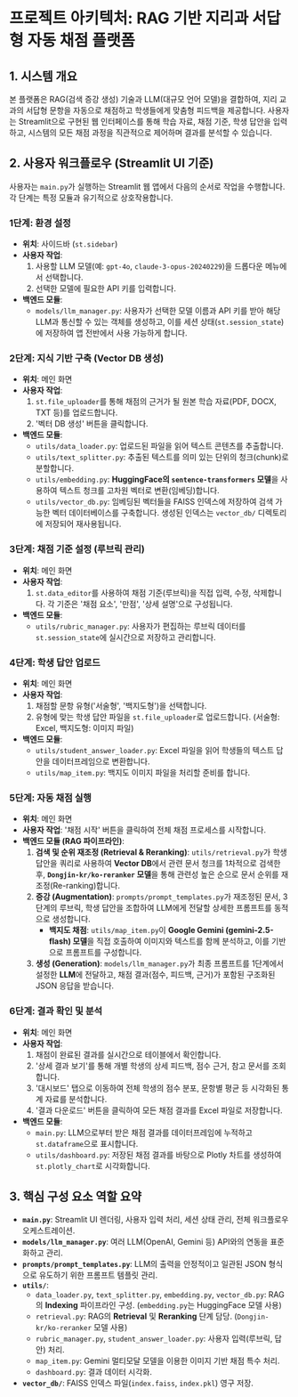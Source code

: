 # 프로젝트 아키텍처: RAG 기반 지리과 서답형 자동 채점 플랫폼

## 1. 시스템 개요
본 플랫폼은 RAG(검색 증강 생성) 기술과 LLM(대규모 언어 모델)을 결합하여, 지리 교과의 서답형 문항을 자동으로 채점하고 학생들에게 맞춤형 피드백을 제공합니다. 사용자는 Streamlit으로 구현된 웹 인터페이스를 통해 학습 자료, 채점 기준, 학생 답안을 입력하고, 시스템의 모든 채점 과정을 직관적으로 제어하며 결과를 분석할 수 있습니다.

## 2. 사용자 워크플로우 (Streamlit UI 기준)
사용자는 `main.py`가 실행하는 Streamlit 웹 앱에서 다음의 순서로 작업을 수행합니다. 각 단계는 특정 모듈과 유기적으로 상호작용합니다.

### **1단계: 환경 설정**
- **위치**: 사이드바 (`st.sidebar`)
- **사용자 작업**:
    1.  사용할 LLM 모델(예: `gpt-4o`, `claude-3-opus-20240229`)을 드롭다운 메뉴에서 선택합니다.
    2.  선택한 모델에 필요한 API 키를 입력합니다.
- **백엔드 모듈**:
    -   `models/llm_manager.py`: 사용자가 선택한 모델 이름과 API 키를 받아 해당 LLM과 통신할 수 있는 객체를 생성하고, 이를 세션 상태(`st.session_state`)에 저장하여 앱 전반에서 사용 가능하게 합니다.

### **2단계: 지식 기반 구축 (Vector DB 생성)**
- **위치**: 메인 화면
- **사용자 작업**:
    1.  `st.file_uploader`를 통해 채점의 근거가 될 원본 학습 자료(PDF, DOCX, TXT 등)를 업로드합니다.
    2.  '벡터 DB 생성' 버튼을 클릭합니다.
- **백엔드 모듈**:
    -   `utils/data_loader.py`: 업로드된 파일을 읽어 텍스트 콘텐츠를 추출합니다.
    -   `utils/text_splitter.py`: 추출된 텍스트를 의미 있는 단위의 청크(chunk)로 분할합니다.
    -   `utils/embedding.py`: **HuggingFace의 `sentence-transformers` 모델**을 사용하여 텍스트 청크를 고차원 벡터로 변환(임베딩)합니다.
    -   `utils/vector_db.py`: 임베딩된 벡터들을 FAISS 인덱스에 저장하여 검색 가능한 벡터 데이터베이스를 구축합니다. 생성된 인덱스는 `vector_db/` 디렉토리에 저장되어 재사용됩니다.

### **3단계: 채점 기준 설정 (루브릭 관리)**
- **위치**: 메인 화면
- **사용자 작업**:
    1.  `st.data_editor`를 사용하여 채점 기준(루브릭)을 직접 입력, 수정, 삭제합니다. 각 기준은 '채점 요소', '만점', '상세 설명'으로 구성됩니다.
- **백엔드 모듈**:
    -   `utils/rubric_manager.py`: 사용자가 편집하는 루브릭 데이터를 `st.session_state`에 실시간으로 저장하고 관리합니다.

### **4단계: 학생 답안 업로드**
- **위치**: 메인 화면
- **사용자 작업**:
    1.  채점할 문항 유형('서술형', '백지도형')을 선택합니다.
    2.  유형에 맞는 학생 답안 파일을 `st.file_uploader`로 업로드합니다. (서술형: Excel, 백지도형: 이미지 파일)
- **백엔드 모듈**:
    -   `utils/student_answer_loader.py`: Excel 파일을 읽어 학생들의 텍스트 답안을 데이터프레임으로 변환합니다.
    -   `utils/map_item.py`: 백지도 이미지 파일을 처리할 준비를 합니다.

### **5단계: 자동 채점 실행**
- **위치**: 메인 화면
- **사용자 작업**: '채점 시작' 버튼을 클릭하여 전체 채점 프로세스를 시작합니다.
- **백엔드 모듈 (RAG 파이프라인)**:
    1.  **검색 및 순위 재조정 (Retrieval & Reranking)**: `utils/retrieval.py`가 학생 답안을 쿼리로 사용하여 **Vector DB**에서 관련 문서 청크를 1차적으로 검색한 후, **`Dongjin-kr/ko-reranker` 모델**을 통해 관련성 높은 순으로 문서 순위를 재조정(Re-ranking)합니다.
    2.  **증강 (Augmentation)**: `prompts/prompt_templates.py`가 재조정된 문서, 3단계의 루브릭, 학생 답안을 조합하여 LLM에게 전달할 상세한 프롬프트를 동적으로 생성합니다.
        -   **백지도 채점**: `utils/map_item.py`이 **Google Gemini (gemini-2.5-flash) 모델**을 직접 호출하여 이미지와 텍스트를 함께 분석하고, 이를 기반으로 프롬프트를 구성합니다.
    3.  **생성 (Generation)**: `models/llm_manager.py`가 최종 프롬프트를 1단계에서 설정한 **LLM**에 전달하고, 채점 결과(점수, 피드백, 근거)가 포함된 구조화된 JSON 응답을 받습니다.

### **6단계: 결과 확인 및 분석**
- **위치**: 메인 화면
- **사용자 작업**:
    1.  채점이 완료된 결과를 실시간으로 테이블에서 확인합니다.
    2.  '상세 결과 보기'를 통해 개별 학생의 상세 피드백, 점수 근거, 참고 문서를 조회합니다.
    3.  '대시보드' 탭으로 이동하여 전체 학생의 점수 분포, 문항별 평균 등 시각화된 통계 자료를 분석합니다.
    4.  '결과 다운로드' 버튼을 클릭하여 모든 채점 결과를 Excel 파일로 저장합니다.
- **백엔드 모듈**:
    -   `main.py`: LLM으로부터 받은 채점 결과를 데이터프레임에 누적하고 `st.dataframe`으로 표시합니다.
    -   `utils/dashboard.py`: 저장된 채점 결과를 바탕으로 Plotly 차트를 생성하여 `st.plotly_chart`로 시각화합니다.

## 3. 핵심 구성 요소 역할 요약
- **`main.py`**: Streamlit UI 렌더링, 사용자 입력 처리, 세션 상태 관리, 전체 워크플로우 오케스트레이션.
- **`models/llm_manager.py`**: 여러 LLM(OpenAI, Gemini 등) API와의 연동을 표준화하고 관리.
- **`prompts/prompt_templates.py`**: LLM의 출력을 안정적이고 일관된 JSON 형식으로 유도하기 위한 프롬프트 템플릿 관리.
- **`utils/`**:
    -   `data_loader.py`, `text_splitter.py`, `embedding.py`, `vector_db.py`: RAG의 **Indexing** 파이프라인 구성. (`embedding.py`는 HuggingFace 모델 사용)
    -   `retrieval.py`: RAG의 **Retrieval** 및 **Reranking** 단계 담당. (`Dongjin-kr/ko-reranker` 모델 사용)
    -   `rubric_manager.py`, `student_answer_loader.py`: 사용자 입력(루브릭, 답안) 처리.
    -   `map_item.py`: Gemini 멀티모달 모델을 이용한 이미지 기반 채점 특수 처리.
    -   `dashboard.py`: 결과 데이터 시각화.
- **`vector_db/`**: FAISS 인덱스 파일(`index.faiss`, `index.pkl`) 영구 저장.
